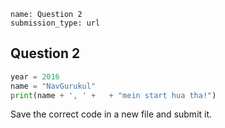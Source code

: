 ```ngMeta
name: Question 2
submission_type: url
```

## Question 2

```python
year = 2016
name = "NavGurukul"
print(name + ', ' +   + "mein start hua tha!")
```

Save the correct code in a new file and submit it.
